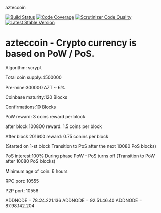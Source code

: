 azteccoin 

[![Build Status](https://scrutinizer-ci.com/g/bit-wasp/bitcoin-php/badges/build.png?b=master)](https://scrutinizer-ci.com/g/bit-wasp/bitcoin-php/build-status/master)
[![Code Coverage](https://scrutinizer-ci.com/g/bit-wasp/bitcoin-php/badges/coverage.png?b=master)](https://scrutinizer-ci.com/g/bit-wasp/bitcoin-php/?branch=master)
[![Scrutinizer Code Quality](https://scrutinizer-ci.com/g/Bit-Wasp/bitcoin-php/badges/quality-score.png?b=master)](https://scrutinizer-ci.com/g/Bit-Wasp/bitcoin-php/?branch=master)
[![Latest Stable Version](https://poser.pugx.org/bitwasp/bitcoin/v/stable.png)](https://packagist.org/packages/bitwasp/bitcoin)

azteccoin - Crypto currency is based on PoW / PoS.
===========================

Algorithm: scrypt

Total coin supply:4500000

Pre-mine:300000 AZT ~ 6% 

Coinbase maturity:120 Blocks

Confirmations:10 Blocks

PoW reward: 3 coins reward per block

after block 100800 reward: 1.5 coins per block

After block 201600 reward: 0.75 conins per block

(Started on 1-st block
Transition to PoS after the next 10080 PoS blocks)

PoS interest:100%
During phase PoW - PoS turns off
(Transition to PoW after 10080 PoS blocks)

Minimum age of coin: 6 hours

RPC port: 10555

P2P port: 10556



ADDNODE = 78.24.221.136
ADDNODE = 92.51.46.40
ADDNODE = 87.98.142.204
